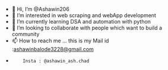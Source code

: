 - 👋 Hi, I’m @Ashawin206
- 👀 I’m interested in web scraping and webApp development
- 🌱 I’m currently learning DSA and automation with python
- 💞️ I’m looking to collaborate with people which want to build a community
- 📫 How to reach me ... this is my Mail id :ashawinbalode3228@gmail.com
-         Insta : @ashawin_ash.chad

<!---
Ashawin206/Ashawin206 is a ✨ special ✨ repository because its `README.md` (this file) appears on your GitHub profile.
You can click the Preview link to take a look at your changes.
--->

